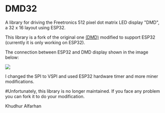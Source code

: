 # DMD32
A library for driving the Freetronics 512 pixel dot matrix LED display "DMD", a 32 x 16 layout using ESP32.

This library is a fork of the original one [(DMD)](https://github.com/freetronics/DMD) modified to support ESP32 (currently it is only working on ESP32).

The connection between ESP32 and DMD display shown in the image below:






![](https://github.com/Qudor-Engineer/DMD32/blob/main/connection.png)



I changed the SPI to VSPI and used ESP32 hardware timer and more miner modifications.

#Unfortunately, this library is no longer maintained. If you face any problem you can fork it to do your modification.

Khudhur Alfarhan 

